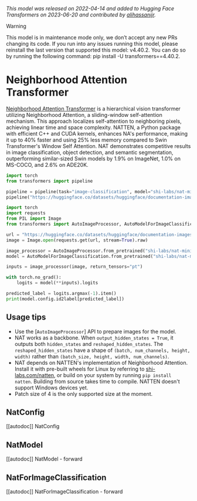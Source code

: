 <!--Copyright 2022 The HuggingFace Team. All rights reserved.

Licensed under the Apache License, Version 2.0 (the "License"); you may not use this file except in compliance with
the License. You may obtain a copy of the License at

http://www.apache.org/licenses/LICENSE-2.0

Unless required by applicable law or agreed to in writing, software distributed under the License is distributed on
an "AS IS" BASIS, WITHOUT WARRANTIES OR CONDITIONS OF ANY KIND, either express or implied. See the License for the
specific language governing permissions and limitations under the License.

⚠️ Note that this file is in Markdown but contain specific syntax for our doc-builder (similar to MDX) that may not be
rendered properly in your Markdown viewer.

-->
*This model was released on 2022-04-14 and added to Hugging Face Transformers on 2023-06-20 and contributed by [alihassanijr](https://huggingface.co/alihassanijr).*

> [!WARNING]
> This model is in maintenance mode only, we don’t accept any new PRs changing its code. If you run into any issues running this model, please reinstall the last version that supported this model: v4.40.2. You can do so by running the following command: pip install -U transformers==4.40.2.

# Neighborhood Attention Transformer

[Neighborhood Attention Transformer](https://huggingface.co/papers/2204.07143) is a hierarchical vision transformer utilizing Neighborhood Attention, a sliding-window self-attention mechanism. This approach localizes self-attention to neighboring pixels, achieving linear time and space complexity. NATTEN, a Python package with efficient C++ and CUDA kernels, enhances NA's performance, making it up to 40% faster and using 25% less memory compared to Swin Transformer's Window Self Attention. NAT demonstrates competitive results in image classification, object detection, and semantic segmentation, outperforming similar-sized Swin models by 1.9% on ImageNet, 1.0% on MS-COCO, and 2.6% on ADE20K.

<hfoptions id="usage">
<hfoption id="Pipeline">

```py
import torch
from transformers import pipeline

pipeline = pipeline(task="image-classification", model="shi-labs/nat-mini-in1k-224", dtype="auto")
pipeline("https://huggingface.co/datasets/huggingface/documentation-images/resolve/main/pipeline-cat-chonk.jpeg")
```

</hfoption>
<hfoption id="AutoModel">

```python
import torch
import requests
from PIL import Image
from transformers import AutoImageProcessor, AutoModelForImageClassification

url = "https://huggingface.co/datasets/huggingface/documentation-images/resolve/main/pipeline-cat-chonk.jpeg"
image = Image.open(requests.get(url, stream=True).raw)

image_processor = AutoImageProcessor.from_pretrained("shi-labs/nat-mini-in1k-224")
model = AutoModelForImageClassification.from_pretrained("shi-labs/nat-mini-in1k-224", dtype="auto")

inputs = image_processor(image, return_tensors="pt")

with torch.no_grad():
    logits = model(**inputs).logits

predicted_label = logits.argmax(-1).item()
print(model.config.id2label[predicted_label])
```

</hfoption>
</hfoptions>

## Usage tips

- Use the [`AutoImageProcessor`] API to prepare images for the model.
- NAT works as a backbone. When `output_hidden_states = True`, it outputs both `hidden_states` and `reshaped_hidden_states`. The `reshaped_hidden_states` have a shape of `(batch, num_channels, height, width)` rather than `(batch_size, height, width, num_channels)`.
- NAT depends on NATTEN's implementation of Neighborhood Attention. Install it with pre-built wheels for Linux by referring to [shi-labs.com/natten](https://shi-labs.com/natten), or build on your system by running `pip install natten`. Building from source takes time to compile. NATTEN doesn't support Windows devices yet.
- Patch size of 4 is the only supported size at the moment.

## NatConfig

[[autodoc]] NatConfig

## NatModel

[[autodoc]] NatModel
    - forward

## NatForImageClassification

[[autodoc]] NatForImageClassification
    - forward


